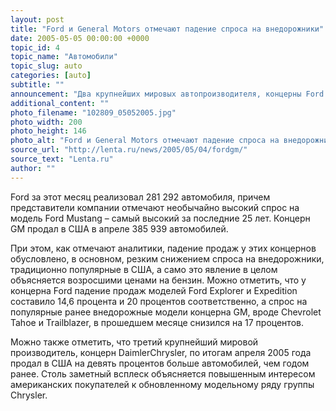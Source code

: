 ```yaml
---
layout: post
title: "Ford и General Motors отмечают падение спроса на внедорожники"
date: 2005-05-05 00:00:00 +0000
topic_id: 4
topic_name: "Автомобили"
topic_slug: auto
categories: [auto]
subtitle: ""
announcement: "Два крупнейших мировых автопроизводителя, концерны Ford и General Motors сообщают о снижении объемов продаж по итогам апреля 2005 года на рынке США. Причем, продажи этих автопроизводителей снизились на два и 7,4 процента соответственно."
additional_content: ""
photo_filename: "102809_05052005.jpg"
photo_width: 200
photo_height: 146
photo_alt: "Ford и General Motors отмечают падение спроса на внедорожники"
source_url: "http://lenta.ru/news/2005/05/04/fordgm/"
source_text: "Lenta.ru"
author: ""
---
```

Ford за этот месяц реализовал 281 292 автомобиля, причем представители компании отмечают необычайно высокий спрос на модель Ford Mustang – самый высокий за последние 25 лет. Концерн GM продал в США в апреле 385 939 автомобилей.

При этом, как отмечают аналитики, падение продаж у этих концернов обусловлено, в основном, резким снижением спроса на внедорожники, традиционно популярные в США, а само это явление в целом объясняется возросшими ценами на бензин. Можно отметить, что у концерна Ford падение продаж моделей Ford Explorer и Expedition составило 14,6 процента и 20 процентов соответственно, а спрос на популярные ранее внедорожные модели концерна GM, вроде Chevrolet Tahoe и Trailblazer, в прошедшем месяце снизился на 17 процентов.

Можно также отметить, что третий крупнейший мировой производитель, концерн DaimlerChrysler, по итогам апреля 2005 года продал в США на девять процентов больше автомобилей, чем годом ранее. Столь заметный всплеск объясняется повышенным интересом американских покупателей к обновленному модельному ряду группы Chrysler.
